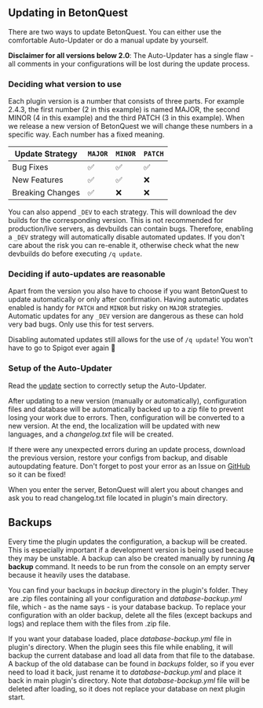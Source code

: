 ## Updating in BetonQuest

There are two ways to update BetonQuest. You can either use the comfortable Auto-Updater or do a manual update by yourself.

**Disclaimer for all versions below 2.0**: The Auto-Updater has a single flaw - all comments in your configurations will be lost during the update process.

### Deciding what version to use

Each plugin version is a number that consists of three parts. For example 2.4.3, the first number (2 in this example) is named MAJOR,
the second MINOR (4 in this example) and the third PATCH (3 in this example).
When we release a new version of BetonQuest we will change these numbers in a specific way. Each number has a fixed meaning.

   | Update Strategy  | `MAJOR`                | `MINOR`                | `PATCH`                |
   |------------------|------------------------|------------------------|------------------------|
   | Bug Fixes        | :white_check_mark:     | :white_check_mark:     | :white_check_mark:     | 
   | New Features     | :white_check_mark:     | :white_check_mark:     | :x:                    | 
   | Breaking Changes | :white_check_mark:     | :x:                    | :x:                    | 
   
   You can also append `_DEV` to each strategy. This will download the dev builds for the corresponding version. This
   is not recommended for production/live servers, as devbuilds can contain bugs. Therefore, enabling a `_DEV` strategy will automatically disable
   automated updates. If you don't care about the risk you can re-enable it, otherwise check what the new devbuilds do before executing `/q update`.  

### Deciding if auto-updates are reasonable

Apart from the version you also have to choose if you want BetonQuest to update automatically or only after confirmation.
Having automatic updates enabled is handy for `PATCH` and `MINOR` but risky on `MAJOR` strategies. 
Automatic updates for any `_DEV` version are dangerous as these can hold very bad bugs. Only use this for test servers.

Disabling automated updates still allows for the use of `/q update`! You won't have to go to Spigot ever again :partying_face:

### Setup of the Auto-Updater

Read the [update](Configuration.md#updating) section to correctly setup the Auto-Updater. 

After updating to a new version (manually or automatically),
configuration files and database will be automatically backed up to a zip file to prevent losing your work due to errors.
Then, configuration will be converted to a new version. At the end, the localization will be updated with new languages, and a _changelog.txt_ file will be created.



If there were any unexpected errors during an update process, download the previous version,
restore your configs from backup, and disable autoupdating feature.
Don't forget to post your error as an Issue on [GitHub](https://github.com/BetonQuest/BetonQuest/issues/new?template=bug_report_template.md) so it can be fixed!

When you enter the server, BetonQuest will alert you about changes and ask you to read changelog.txt file located in plugin's main directory.

## Backups

Every time the plugin updates the configuration, a backup will be created. 
This is especially important if a development version is being used because they may be unstable. 
A backup can also be created manually by running **/q backup** command. 
It needs to be run from the console on an empty server because it heavily uses the database.

You can find your backups in _backup_ directory in the plugin's folder.
They are .zip files containing all your configuration and _database-backup.yml_ file, which - as the name says - is your database backup.
To replace your configuration with an older backup, delete all the files (except backups and logs) and replace them with the files from .zip file.

If you want your database loaded, place _database-backup.yml_ file in plugin's directory.
When the plugin sees this file while enabling, it will backup the current database and load all data from that file to the database. 
A backup of the old database can be found in _backups_ folder, so if you ever need to load it back,
just rename it to _database-backup.yml_ and place it back in main plugin's directory. Note that _database-backup.yml_ file will be deleted after loading,
so it does not replace your database on next plugin start.
